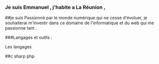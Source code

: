 ### Je suis Emmanuel , j'habite a La Réunion , 
##je suis Passionné par le monde numérique qui ne cesse d'évoluer, 
je souhaiterai m'investir dans ce domaine de l'informatique et du web qui me passionne tant .

###Langages et outils :

Les langages

##c sharp php

<!--
**Noel974/Noel974** is a ✨ _special_ ✨ repository because its `README.md` (this file) appears on your GitHub profile.

Here are some ideas to get you started:

- 🔭 I’m currently working on ...
- 🌱 I’m currently learning ...
- 👯 I’m looking to collaborate on ...
- 🤔 I’m looking for help with ...
- 💬 Ask me about ...
- 📫 How to reach me: ...
- 😄 Pronouns: ...
- ⚡ Fun fact: ...
-->
